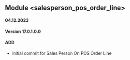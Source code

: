 ## Module <salesperson_pos_order_line>

#### 04.12.2023
#### Version 17.0.1.0.0
#### ADD
- Initial commit for Sales Person On POS Order Line
